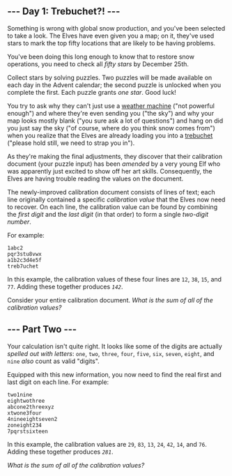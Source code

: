 ## --- Day 1: Trebuchet?! --- ##

Something is wrong with global snow production, and you've been
selected to take a look. The Elves have even given you a map; on it,
they've used stars to mark the top fifty locations that are likely to
be having problems.

You've been doing this long enough to know that to restore snow
operations, you need to check all *fifty stars* by December 25th.

Collect stars by solving puzzles. Two puzzles will be made available on
each day in the Advent calendar; the second puzzle is unlocked when you
complete the first. Each puzzle grants *one star*. Good luck!

You try to ask why they can't just use a [weather machine](/2015/day/1)
("not powerful enough") and where they're even sending you ("the sky")
and why your map looks mostly blank ("you sure ask a lot of questions")
and hang on did you just say the sky ("of course, where do you think
snow comes from") when you realize that the Elves are already loading
you into a [trebuchet](https://en.wikipedia.org/wiki/Trebuchet)
("please hold still, we need to strap you in").

As they're making the final adjustments, they discover that their
calibration document (your puzzle input) has been *amended* by a very
young Elf who was apparently just excited to show off her art skills.
Consequently, the Elves are having trouble reading the values on the
document.

The newly-improved calibration document consists of lines of text; each
line originally contained a specific *calibration value* that the Elves
now need to recover. On each line, the calibration value can be found
by combining the *first digit* and the *last digit* (in that order) to
form a single *two-digit number*.

For example:

    1abc2
    pqr3stu8vwx
    a1b2c3d4e5f
    treb7uchet

In this example, the calibration values of these four lines are `12`, `38`,
`15`, and `77`. Adding these together produces *`142`*.

Consider your entire calibration document. *What is the sum of all of
the calibration values?*

## --- Part Two --- ##

Your calculation isn't quite right. It looks like some of the digits
are actually *spelled out with letters*: `one`, `two`, `three`, `four`,
`five`, `six`, `seven`, `eight`, and `nine` *also* count as valid
"digits".

Equipped with this new information, you now need to find the real first
and last digit on each line. For example:

    two1nine
    eightwothree
    abcone2threexyz
    xtwone3four
    4nineeightseven2
    zoneight234
    7pqrstsixteen

In this example, the calibration values are `29`, `83`, `13`, `24`, `42`,
`14`, and `76`. Adding these together produces *`281`*.

*What is the sum of all of the calibration values?*
